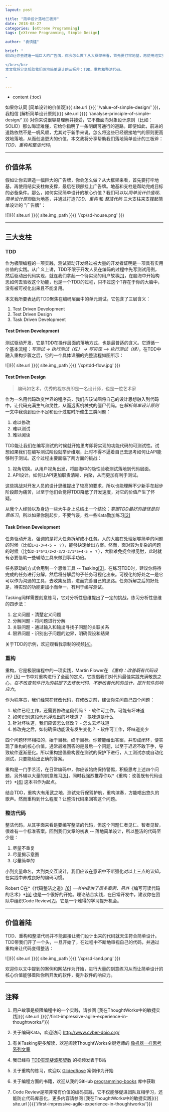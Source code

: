 ```yaml
---
layout: post

title: "简单设计落地三板斧"
date: 2018-08-27
categories: [eXtreme Programming]
tags: [eXtreme Programming, Simple Design]

author: "袁慎建"

brief: "
假如让你去建造一幅巨大的广告牌，你会怎么做？从大框架来看，首先要打牢地基，再使用结实支柱做支撑，最后在顶部挂上广告牌。地基和支柱是帮助完成目标的必备条件。那么，如何实现简单设计的核心价值？我们可以以简单设计价值观、简单设计原则做为地基，并通过打造TDD、重构 和 整洁代码 三大支柱来支撑起简单设计的 '广告牌'。

</br></br>
本文我将分享帮助我们落地简单设计的三板斧：TDD、重构和整洁代码。

"

---
```


* content
{:toc}


如果你认同 [简单设计的价值观]({{ site.url }}{{ '/value-of-simple-design/' }})，我相信 [解析简单设计原则]({{ site.url }}{{ '/analyse-principle-of-simple-design/' }}) 对你来说很容易理解并接受，它不像面向对象设计原则（比如：SOLID）那么晦涩难懂，它给你指明了一条明朗可通行的道路。即便如此，前进的道路依然不是一帆风顺，尤其对于新手来说，怎么将这些已经很接地气的原则更高效地落地，从而创造更大的价值，本文我将分享帮助我们落地简单设计的三板斧：*TDD、重构和整洁代码*。

---

## 价值体系
假如让你去建造一幅巨大的广告牌，你会怎么做？从大框架来看，首先要打牢地基，再使用结实支柱做支撑，最后在顶部挂上广告牌。地基和支柱是帮助完成目标的必备条件。那么，如何实现简单设计的核心价值？我们可以以*简单设计价值观*、*简单设计原则*做为地基，并通过打造*TDD*、*重构* 和 *整洁代码* 三大支柱来支撑起简单设计的 "广告牌"：

![]({{ site.url }}{{ site.img_path }}{{ '/xp/sd-house.png' }})

---

## 三大支柱

### TDD
作为极限编程的一项实践，测试驱动开发经过被大量的开发者证明是一项具有实用价值的实践。从广义上讲，TDD不限于开发人员在编码的过程中先写测试用例，然后驱动出代码实现，就连我们拿起一个待实现的用户故事[[1]](#note-1)，在脑海中开始构思如何去验收这个功能，也是一个TDD的过程，只不过这个T存在于你的大脑中，没有被可视化出来且不能复用。

本文我所要表达的TDD聚焦在编码层面中的单元测试。它包含了三层含义：

1. Test Driven Development
2. Test Driven Design
3. Task Driven Development

#### Test Driven Development
测试驱动开发，它是TDD在操作层面的落地方式，也是最普适的含义。它遵循一个基本流程：*写测试 -> 执行测试（红） -> 写实现 —> 执行测试（绿）*。在TDD中融入重构步骤之后，它的一个具体详细的完整流程如图所示：

![]({{ site.url }}{{ site.img_path }}{{ '/xp/tdd-flow.jpg' }})


#### Test Driven Design
> 编码如艺术，优秀的程序员即是一名设计师，也是一位艺术家

作为一名用代码改变世界的程序员，我们应该试图将自己的设计思想融入到代码中，让代码充满生气和灵性，从而远离机械式的僵尸代码。在*解析简单设计原则* 一文中我谈到设计不足和设计过度时所催生三类问题：

1. 难以修改
2. 难以测试
3. 难以阅读

TDD能让我们在编写测试的时候就开始思考即将实现的功能代码的可测试性。试想如果我们在编写测试阶段就举步维艰，此时不得不逼着自己去思考如何让API能够利于测试。这个过程主要面临了两方面的挑战：

1. 视角切换。从用户视角出发，将脑海中的隐性验收测试落地到代码层面。
2. API设计。如何让API更加职责清晰、内聚，从而更加有利于测试。

这些挑战对开发人员的设计思维提出了较高的要求，所以也能理解不少新手在起步阶段颇为痛苦，以至于他们会觉得TDD降低了开发速度，对它的价值产生了怀疑。

从我个人经验以及身边一些大牛身上总结出一个结论：*掌握TDD最好的捷径是刻意练习*。所以如果你刚起步，不要气馁，找一些Kata勤加练习[[2]](#note-2)


#### Task Driven Development
任务驱动开发，强调的是将大任务拆解成小任务。人的大脑在处理足够简单的问题的时候（比如`1+2-3+4-5 = ？`），能够快速给出方案。然而，面对较为复杂的问题的时候（比如`2-1*5*3/2+2-3/2-2/1*5+4-5 = ？`），大脑难免捉会襟见肘，此时就有必要借助一些辅助工具来做到事半功倍。

任务驱动的方式会用到一个思维工具 -- Tasking[[3]](#note-3)。在练习TDD时，建议你将待完成的任务进行分解，然后将分解后的子任务可视化出来。可视化的好处之一是它可以作为沟通的工具，去收集反馈，进而完善自己的思路。任务拆解之后的好处是，待实现的功能更加小而单一，有利于编写测试。

Tasking同样需要刻意练习，它对分析性思维提出了一定的挑战，练习分析性思维的四步法：

1. 定义问题 - 清楚定义问题
2. 分解问题 - 将问题进行分解
2. 关联问题 - 通过输入和输出寻找子问题的关联关系
4. 限界问题 - 识别出子问题的边界，明确假设和结果

关于TDD的示例，欢迎观看我录制的视频[[4]](#note-4)。

### 重构
重构，它是极限编程中的一项实践，Martin Flower在 *《重构：改善既有代码设计》*[[5]](#note-5) 一书中对重构进行了全面的定义。它提倡我们对代码最佳实践充满敬畏之心，*在不改变软件行为的前提下去修改代码，不断改善代码的设计，提升软件的响应力*。

作为程序员，我们经常在修改代码，在修改之前，建议你先问自己四个问题：

1. 软件已经工作，还需要修改这段代码？ - 软件可工作，可能有坏味道
2. 如何识别这段代码浮现出的坏味道？ - 换味道是什么
3. 针对坏味道，我们应该怎么修改？ - 怎么去坏味道
4. 修改完之后，如何确保功能没有发生变化？ - 软件可工作，坏味道变少

四个问题环环相扣的，始于目标，终于目标。你若能给出答案，并形成闭环，便实现了重构的核心价值。通常最难回答的是最后一个问题，以至于迟迟不敢下手，导致软件逐渐恶化。所以重构提倡重构要在测试的保护下进行，人工测试亦或自动化测试，只要能给出正确的答案。

重构是一门手艺活，在日常编码中，你应该始终保持警惕，积极思考上述四个问题，另外辅以大量的刻意练习[[5]](#note-5)，同时我强烈推荐你以*《重构：改善既有代码设计》*[[6]](#note-6) 这本书作为起点。

结合TDD，重构大有用武之地，测试先行保驾护航，重构演奏，方能唱出悠久的歌声。然而重构到什么程度？让整洁代码来回答这个问题。

### 整洁代码
整洁代码，从其字面来看是要编写整洁的代码，但这个问题仁者见仁、智者见智，很难有一个标准答案。回到我们文章的初衷 -- 落地简单设计，所以整洁的代码至少是：

1. 尽量不重复
2. 尽量揭示意图
3. 尽量简单的

小到变量命名，大到类交互设计，我们应该在意识中不断强化对以上三点的认知，在实践中养成良好的编码习惯。

Robert C在*《代码整洁之道》*[[6]](#note-6) 一书中提供了很多案例，另外*《编写可读代码的艺术》*[[6]](#note-6) 也是一个很好的开始。理论结合实践，在日常开发中，建议你在团队中组织Code Review[[7]](#note-7)，它是一个难得的学习提升机会。

---

## 价值着陆
TDD、重构和整洁代码并不能直接让我们设计出来的代码就天生符合简单设计。TDD带我们开了一个头，一旦开始了，在过程中不断地审视自己的代码，并通过重构来让代码变得整洁：

![]({{ site.url }}{{ site.img_path }}{{ '/xp/sd-land.png' }})

欢迎你以文中提到的案例和网站作为开始，进行大量的刻意练习从而让简单设计的核心价值能够着陆你所开发的软件，提升软件的响应力。


---

## 注释

<a id="note-1"></a>

1. 用户故事是极限编程中的一个实践，请参阅 [我在ThoughtWorks中的敏捷实践]({{ site.url }}{{'/first-impressive-agile-experience-in-thoughtworks/'}})

	<a id="note-2"></a>

2. 关于编码Kata，欢迎访问 <http://www.cyber-dojo.org/>

	<a id="note-3"></a>

3. 有关Tasking更多解读，欢迎阅读ThoughtWorks仝键老师的 [像机器一样思考系列文章](https://www.zybuluo.com/jtong/note/403738)

	<a id="note-4"></a>

4. 我已经将 [TDD实现斐波那契数](https://www.bilibili.com/video/av27452115/) 的视频发表于B站

	<a id="note-5"></a>

5. 关于重构的练习，欢迎以 [GlidedRose](https://github.com/emilybache/GildedRose-Refactoring-Kata) 案例作为开始

	<a id="note-6"></a>

6. 关于编程方面的书籍，欢迎从我的GitHub [programming-books](https://github.com/sjyuan-cc/programming-books) 库中获取

	<a id="note-7"></a>

7. Code Review是项非常有价值的编码实践，它不仅能够促进团队互相学习，还能防止代码库恶化，更多内容请参阅 [我在ThoughtWorks中的敏捷实践]({{ site.url }}{{'/first-impressive-agile-experience-in-thoughtworks/'}})
